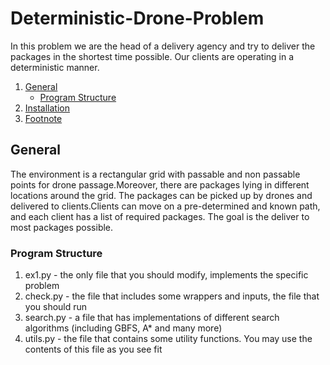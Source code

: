 # Deterministic-Drone-Problem
In this problem we are the head of a delivery agency and try to deliver the packages in the shortest time possible. Our clients are operating in a deterministic manner.

1. [General](#General)
    - [Program Structure](https://github.com/elaysason/Deterministic-Drone-Problem/blob/main/README.md#program-structure)  
2. [Installation](#Installation)
4. [Footnote](#footnote)

## General
The environment is a rectangular grid with passable and non passable points for drone passage.Moreover, there are packages lying in different locations
around the grid. The packages can be picked up by drones and delivered to clients.Clients can move on a pre-determined and known path, and each client has a list of required
packages. The goal is the deliver to most packages possible.
### Program Structure

1. ex1.py - the only file that you should modify, implements the specific problem
2. check.py - the file that includes some wrappers and inputs, the file that you should run
3. search.py - a file that has implementations of different search algorithms (including
GBFS, A* and many more)
4. utils.py - the file that contains some utility functions. You may use the contents of this file
as you see fit
